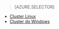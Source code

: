> [AZURE.SELECTOR]
- [Cluster Linux](../articles/hdinsight/hdinsight-hbase-tutorial-get-started-linux.md)
- [Cluster do Windows](../articles/hdinsight/hdinsight-hbase-tutorial-get-started.md)
